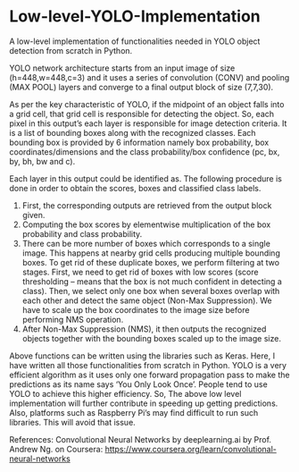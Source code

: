 # Low-level-YOLO-Implementation
A low-level implementation of functionalities needed in YOLO object detection from scratch in Python.

YOLO network architecture starts from an input image of size (h=448,w=448,c=3) and it uses a series of convolution (CONV) and pooling (MAX POOL) layers and converge to a final output block of size (7,7,30).
 
As per the key characteristic of YOLO, if the midpoint of an object falls into a grid cell, that grid cell is responsible for detecting the object. So, each pixel in this output’s each layer is responsible for image detection criteria. It is a list of bounding boxes along with the recognized classes. Each bounding box is provided by 6 information namely box probability, box coordinates/dimensions and the class probability/box confidence (pc, bx, by, bh, bw and c). 

Each layer in this output could be identified as. The following procedure is done in order to obtain the scores, boxes and classified class labels.
1.	First, the corresponding outputs are retrieved from the output block given.
2.	Computing the box scores by elementwise multiplication of the box probability and class probability.
3.	There can be more number of boxes which corresponds to a single image. This happens at nearby grid cells producing multiple bounding boxes. To get rid of these duplicate boxes, we perform filtering at two stages. First, we need to get rid of boxes with low scores (score thresholding – means that the box is not much confident in detecting a class). Then, we select only one box when several boxes overlap with each other and detect the same object (Non-Max Suppression). We have to scale up the box coordinates to the image size before performing NMS operation.
4.	After Non-Max Suppression (NMS), it then outputs the recognized objects together with the bounding boxes scaled up to the image size.

Above functions can be written using the libraries such as Keras. Here, I have written all those functionalities from scratch in Python. YOLO is a very efficient algorithm as it uses only one forward propagation pass to make the predictions as its name says ‘You Only Look Once’. People tend to use YOLO to achieve this higher efficiency. So, The above low level implementation will further contribute in speeding up getting predictions. Also, platforms such as Raspberry Pi’s may find difficult to run such libraries. This will avoid that issue.

References:
Convolutional Neural Networks by deeplearning.ai by Prof. Andrew Ng. on Coursera: https://www.coursera.org/learn/convolutional-neural-networks
